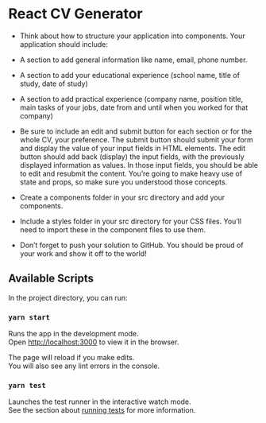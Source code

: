 # React CV Generator 

- Think about how to structure your application into components. Your application should include:

- A section to add general information like name, email, phone number.

- A section to add your educational experience (school name, title of study, date of study)

- A section to add practical experience (company name, position title, main tasks of your jobs, date from and until when you worked for that company)

- Be sure to include an edit and submit button for each section or for the whole CV, your preference. The submit button should submit your form and display the value of your input fields in HTML elements. The edit button should add back (display) the input fields, with the previously displayed information as values. In those input fields, you should be able to edit and resubmit the content. You’re going to make heavy use of state and props, so make sure you understood those concepts.

- Create a components folder in your src directory and add your components.

- Include a styles folder in your src directory for your CSS files. You’ll need to import these in the component files to use them.

- Don’t forget to push your solution to GitHub. You should be proud of your work and show it off to the world!

## Available Scripts

In the project directory, you can run:

### `yarn start`

Runs the app in the development mode.\
Open [http://localhost:3000](http://localhost:3000) to view it in the browser.

The page will reload if you make edits.\
You will also see any lint errors in the console.

### `yarn test`

Launches the test runner in the interactive watch mode.\
See the section about [running tests](https://facebook.github.io/create-react-app/docs/running-tests) for more information.

